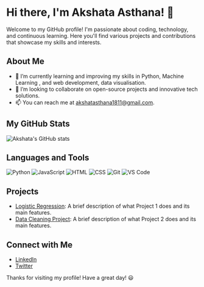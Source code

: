 # Hi there, I'm Akshata Asthana! 👋

Welcome to my GitHub profile! I'm passionate about coding, technology, and continuous learning. Here you'll find various projects and contributions that showcase my skills and interests.

## About Me

- 🌱 I’m currently learning and improving my skills in Python, Machine Learning , and web development, data visualisation.
- 💼 I’m looking to collaborate on open-source projects and innovative tech solutions.
- 📫 You can reach me at [akshatasthana1811@gmail.com](mailto:akshatasthana1811@gmail.com).

## My GitHub Stats

![Akshata's GitHub stats](https://github-readme-stats.vercel.app/api?username=Akshatasthana18&show_icons=true&theme=radical)

## Languages and Tools

![Python](https://img.shields.io/badge/-Python-3776AB?style=flat-square&logo=python&logoColor=white)
![JavaScript](https://img.shields.io/badge/-JavaScript-F7DF1E?style=flat-square&logo=javascript&logoColor=black)
![HTML](https://img.shields.io/badge/-HTML5-E34F26?style=flat-square&logo=html5&logoColor=white)
![CSS](https://img.shields.io/badge/-CSS3-1572B6?style=flat-square&logo=css3&logoColor=white)
![Git](https://img.shields.io/badge/-Git-F05032?style=flat-square&logo=git&logoColor=white)
![VS Code](https://img.shields.io/badge/-VS%20Code-007ACC?style=flat-square&logo=visual-studio-code&logoColor=white)

## Projects

- [Logistic Regression](https://github.com/Akshatasthana18/Akshat/blob/main/logistic_regression.ipynb): A brief description of what Project 1 does and its main features.
- [Data Cleaning Project](https://github.com/Akshatasthana18/Akshat/blob/main/data_cleaning_assignment_.ipynb): A brief description of what Project 2 does and its main features.

## Connect with Me

- [LinkedIn](https://www.linkedin.com/in/your-linkedin-profile)
- [Twitter](https://twitter.com/your-twitter-profile)

Thanks for visiting my profile! Have a great day! 😃

